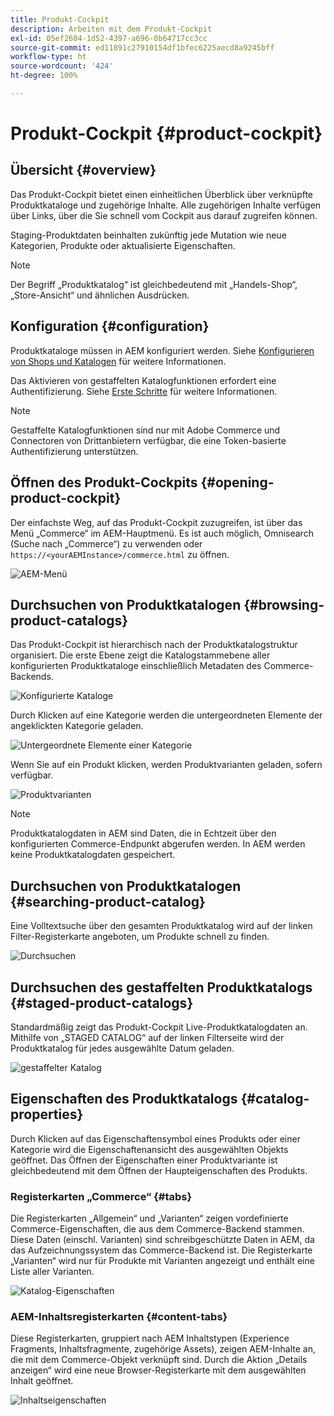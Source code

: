 ```yaml
---
title: Produkt-Cockpit
description: Arbeiten mit dem Produkt-Cockpit
exl-id: 05ef2604-1d52-4397-a696-0b64717cc3cc
source-git-commit: ed11891c27910154df1bfec6225aecd8a9245bff
workflow-type: ht
source-wordcount: '424'
ht-degree: 100%

---
```


# Produkt-Cockpit {#product-cockpit}

## Übersicht {#overview}

Das Produkt-Cockpit bietet einen einheitlichen Überblick über verknüpfte Produktkataloge und zugehörige Inhalte. Alle zugehörigen Inhalte verfügen über Links, über die Sie schnell vom Cockpit aus darauf zugreifen können.

Staging-Produktdaten beinhalten zukünftig jede Mutation wie neue Kategorien, Produkte oder aktualisierte Eigenschaften.

>[!NOTE]
>
>Der Begriff „Produktkatalog“ ist gleichbedeutend mit „Handels-Shop“, „Store-Ansicht“ und ähnlichen Ausdrücken.

## Konfiguration {#configuration}

Produktkataloge müssen in AEM konfiguriert werden. Siehe [Konfigurieren von Shops und Katalogen](/help/commerce/cif/getting-started.md#catalog) für weitere Informationen.

Das Aktivieren von gestaffelten Katalogfunktionen erfordert eine Authentifizierung. Siehe [Erste Schritte](/help/commerce/cif/getting-started.md) für weitere Informationen.

>[!NOTE]
>
>Gestaffelte Katalogfunktionen sind nur mit Adobe Commerce und Connectoren von Drittanbietern verfügbar, die eine Token-basierte Authentifizierung unterstützen.

## Öffnen des Produkt-Cockpits {#opening-product-cockpit}

Der einfachste Weg, auf das Produkt-Cockpit zuzugreifen, ist über das Menü „Commerce“ im AEM-Hauptmenü. Es ist auch möglich, Omnisearch (Suche nach „Commerce“) zu verwenden oder `https://<yourAEMInstance>/commerce.html` zu öffnen.

![AEM-Menü](/help/commerce/cif/assets/aem-menu.png)

## Durchsuchen von Produktkatalogen {#browsing-product-catalogs}

Das Produkt-Cockpit ist hierarchisch nach der Produktkatalogstruktur organisiert. Die erste Ebene zeigt die Katalogstammebene aller konfigurierten Produktkataloge einschließlich Metadaten des Commerce-Backends.

![Konfigurierte Kataloge](/help/commerce/cif/assets/catalog-overview.png)

Durch Klicken auf eine Kategorie werden die untergeordneten Elemente der angeklickten Kategorie geladen.

![Untergeordnete Elemente einer Kategorie](/help/commerce/cif/assets/catalog-category-children.png)

Wenn Sie auf ein Produkt klicken, werden Produktvarianten geladen, sofern verfügbar.

![Produktvarianten](/help/commerce/cif/assets/catalog-product-variation.png)

>[!NOTE]
>
>Produktkatalogdaten in AEM sind Daten, die in Echtzeit über den konfigurierten Commerce-Endpunkt abgerufen werden. In AEM werden keine Produktkatalogdaten gespeichert.

## Durchsuchen von Produktkatalogen {#searching-product-catalog}

Eine Volltextsuche über den gesamten Produktkatalog wird auf der linken Filter-Registerkarte angeboten, um Produkte schnell zu finden.

![Durchsuchen](/help/commerce/cif/assets/search-cockpit.png)

## Durchsuchen des gestaffelten Produktkatalogs {#staged-product-catalogs}

Standardmäßig zeigt das Produkt-Cockpit Live-Produktkatalogdaten an. Mithilfe von „STAGED CATALOG“ auf der linken Filterseite wird der Produktkatalog für jedes ausgewählte Datum geladen.

![gestaffelter Katalog](/help/commerce/cif/assets/staged-cockpit.png)

## Eigenschaften des Produktkatalogs {#catalog-properties}

Durch Klicken auf das Eigenschaftensymbol eines Produkts oder einer Kategorie wird die Eigenschaftenansicht des ausgewählten Objekts geöffnet. Das Öffnen der Eigenschaften einer Produktvariante ist gleichbedeutend mit dem Öffnen der Haupteigenschaften des Produkts.

### Registerkarten „Commerce“ {#tabs}

Die Registerkarten „Allgemein“ und „Varianten“ zeigen vordefinierte Commerce-Eigenschaften, die aus dem Commerce-Backend stammen. Diese Daten (einschl. Varianten) sind schreibgeschützte Daten in AEM, da das Aufzeichnungssystem das Commerce-Backend ist. Die Registerkarte „Varianten“ wird nur für Produkte mit Varianten angezeigt und enthält eine Liste aller Varianten.

![Katalog-Eigenschaften](/help/commerce/cif/assets/catalog-properties.png)

### AEM-Inhaltsregisterkarten {#content-tabs}

Diese Registerkarten, gruppiert nach AEM Inhaltstypen (Experience Fragments, Inhaltsfragmente, zugehörige Assets), zeigen AEM-Inhalte an, die mit dem Commerce-Objekt verknüpft sind. Durch die Aktion „Details anzeigen“ wird eine neue Browser-Registerkarte mit dem ausgewählten Inhalt geöffnet.

![Inhaltseigenschaften](/help/commerce/cif/assets/content-properties.png)
